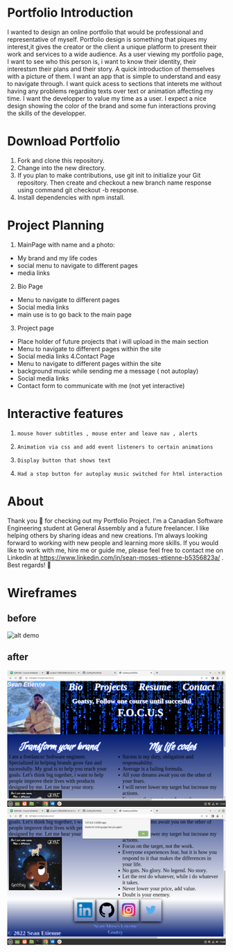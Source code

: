 # Portfolio Introduction
I wanted to design an online portfolio that would be professional and representative of myself. Portfolio design is something that piques my interest,it gives the creator or the client a unique platform to present their work and services to a wide audience. As a user viewing my portfolio page, I want to see who this person is, i want to know their identity, their interestsm their plans and their story. A quick introduction of themselves with a picture of them. I want an app that is simple to understand and easy to navigate through. I want quick acess to sections that interets me without having any problems regarding texts over text or animation affecting my time. I want the developper to value my time as a user. I expect a nice design showing the color of the brand and some fun interactions proving the skills of the developper. 
# Download Portfolio
1. Fork and clone this repository.
2. Change into the new directory.
3. If you plan to make contributions, use git init to initialize your Git repository. Then create and checkout a new branch name response using command git checkout -b response.
4. Install dependencies with npm install.
#  Project Planning
1. MainPage with name and a photo:
- My brand and my life codes
- social menu to navigate to different pages
- media links
2. Bio Page
- Menu to navigate to different pages      
- Social media links
- main use is to go back to the main page
3. Project page
- Place holder of future projects that i will upload in the main section
- Menu to navigate to different pages within the site
- Social media links
4.Contact Page
- Menu to navigate to different pages within the site
- background music while sending me a message ( not autoplay)
- Social media links
- Contact form to communicate with me (not yet interactive)
#  Interactive features
1.     mouse hover subtitles , mouse enter and leave nav , alerts 
2.     Animation via css and add event listeners to certain animations
3.     Display button that shows text
4.     Had a stop button for autoplay music switched for html interaction 
#  About
Thank you :goat: for checking out my Portfolio Project. I'm a Canadian Software Engineering student at General Assembly and a future freelancer. I like helping others by sharing ideas and new creations. I’m always looking forward to working with new people and learning more skills. If you would like to work with me, hire me or guide me, please feel free to contact me on Linkedin at https://www.linkedin.com/in/sean-moses-etienne-b5356823a/ . Best regards! :goat:
#  Wireframes
## before 
![alt demo](https://www.figma.com/file/MV7Eqgmzzbw4uZ8TKxMrpX/Goatsy-Portfolio?node-id=0%3A1)
## after 
![alt preview](portfolioMouse-nav.png) 
![alt preview footer](portolio+footer+alert.png)
